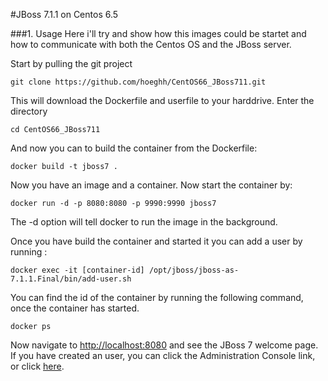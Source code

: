 #JBoss 7.1.1 on Centos 6.5

###1. Usage
Here i'll try and show how this images could be startet and how to communicate with both the Centos OS and the JBoss server.

Start by pulling the git project
```
git clone https://github.com/hoeghh/CentOS66_JBoss711.git
```
This will download the Dockerfile and userfile to your harddrive.
Enter the directory
```
cd CentOS66_JBoss711
```
And now you can to build the container from the Dockerfile:
```
docker build -t jboss7 .
```
Now you have an image and a container. Now start the container by:
```
docker run -d -p 8080:8080 -p 9990:9990 jboss7
```

The -d option will tell docker to run the image in the background.

Once you have build the container and started it you can add a user by running :

```
docker exec -it [container-id] /opt/jboss/jboss-as-7.1.1.Final/bin/add-user.sh
```
You can find the id of the container by running the following command, once the container has started.
```
docker ps
```
Now navigate to [http://localhost:8080](http://localhost:8080)  and see the JBoss 7 welcome page. If you have created an user, you can click the Administration Console link, or click [here](http://localhost:9990).
